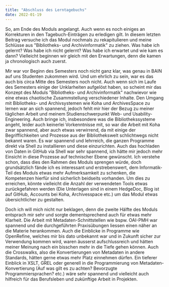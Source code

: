 ```yaml
---
title: "Abschluss des Lerntagebuchs"
date: 2022-01-19        
---
```


So, am Ende des Moduls angelangt. Auch wenn es noch einiges an Korrekturen in den Tagebuch-Einträgen zu erledigen gilt. In diesem letzten Beitrag versuche ich das Modul nochmals zu rekapitulieren und meine Schlüsse aus "Bibliotheks- und Archivinformatik" zu ziehen. Was habe ich gelernt? Was habe ich nicht gelernt? Was habe ich erwartet und wie kam es dann? Vielleicht beginnen wir gleich mit den Erwartungen, denn die kamen ja chronologisch auch zuerst. 

Mir war vor Beginn des Semesters noch nicht ganz klar, was genau in BAIN auf uns Studenten zukommen wird. Und um ehrlich zu sein, war es das auch bis circa Mitte des Semesters noch nicht. Auch wenn sich im Laufe des Semesters einige der Unklarheiten aufgelöst haben, so scheint mir das Konzept des Moduls "Bibliotheks- und Archivinformatik" nachwievor wie eine etwas chaotische Zusammstellung verschiedener Inhalte. Den Umgang mit Bibliotheks- und Archivsystemen wie Koha und ArchivesSpace zu lernen war an sich spannend, jedoch fehlt mir hier der Bezug zu meiner täglichen Arbeit und meinem Studienschwerpunkt Web- und Usability-Engineering. Auch bringe ich, insbesondere was die Bibliothekssysteme angeht, leider auch keinerlei Vorkenntnisse mit, so war die Arbeit mit Koha zwar spannend, aber auch etwas verwirrend, da mit einige der Begrifflichkeiten und Prozesse aus der Bibliothekswelt schlichtwegs nicht bekannt waren. Es war spannend und lehrreich, die ganzen Programme direkt via Shell zu installieren und diese einzurichten. Auch das hochladen von Daten in GitHub via Shell war sehr spannend, ich hätte mir jedoch mehr Einsicht in diese Prozesse auf technischer Ebene gewünscht. Ich verstehe schon, dass dies den Rahmen des Moduls sprengen würde, doch grundsätzlich fände ich es interessant und erstrebenswert, dem Informatik-Teil des Moduls etwas mehr Aufmerksamkeit zu schenken, die Kompetenzen hierfür sind sicherlich beidseits vorhanden. Um dies zu erreichen, könnte vielleicht die Anzahl der verwendeten Tools etwas zurückgefahren werden (Die Unterlagen sind in einem HedgeDoc, Blog ist auf GitHub, Accounts bei Koha, Archivesspace etc.) um das Modul etwas übersichtlicher zu gestalten.  

Doch ich will mich nicht nur beklagen, denn die zweite Hälfte des Moduls entsprach mir sehr und sorgte dementsprechend auch für etwas mehr Klarheit. Die Arbeit mit Metadaten-Schnittstellen wie bspw. OAI-PMH war spannend und die durchgeführten Praxisübungen liessen einen näher an die Materie herankommen. Auch die Einblicke in Programme wie OpenRefine, welches mir bis dato unbekannt war und in Zukunft sicher zur Verwendung kommen wird, waren äusserst aufschlussreich und hätten meiner Meinung nach ein bisschen mehr in die Tiefe gehen können. Auch die Crosswalks, also die Konvertierungen von Metadaten in andere Standards, hätten gerne etwas mehr Platz einnehmen dürfen. Ein tieferer Einblick in XSLT, GREL oder generell in die Programmierung von Metadaten-Konvertierung (Auf was gilt es zu achten? Bevorzugte Programmiersprachen? etc.) wäre sehr spannend und vielleicht auch hilfreich für das Berufsleben und zukünftige Arbeit in Projekten. 


